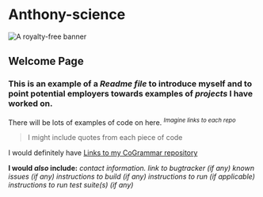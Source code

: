 # Anthony-science

![A royalty-free banner](/assets/images/data-scientist-word-banner-vector.jpeg)



## Welcome Page
### This is an example of a *Readme file* to introduce myself and to point potential employers towards **examples of *projects* I have worked on.**

There will be lots of examples of code on here. <sup> *Imagine links to each repo*</sup>

> I might include quotes from each piece of code

I would definitely have [Links to my CoGrammar repository](https://github.com/Anthony-science/first_repo)

**I would *also* include:**
  *contact information.*
  *link to bugtracker (if any)*
  *known issues (if any)*
  *instructions to build (if any)*
  *instructions to run (if applicable)*
  *instructions to run test suite(s) (if any)*
